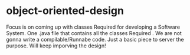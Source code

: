 # object-oriented-design
Focus is on coming up with classes Required for developing a Software System.
One .java file that contains all the classes Required .
We are not gonna write a compilable/Runnabe code. Just a basic piece to server the purpose. 
Will keep imporving the design!

